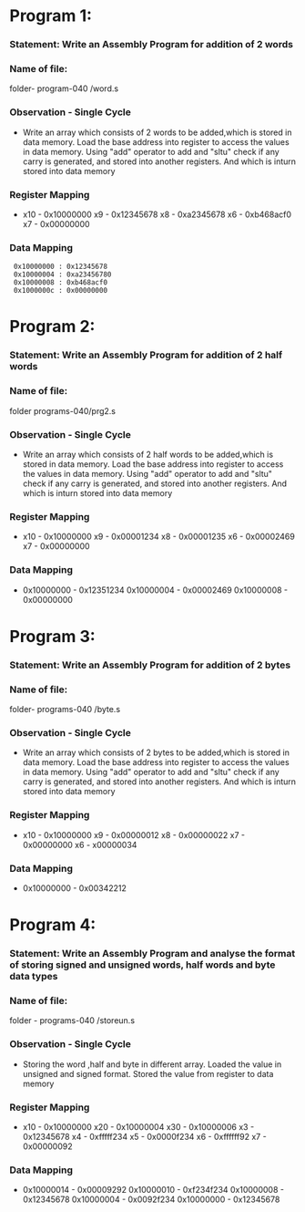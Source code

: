 # Program 1: 
### Statement: Write an Assembly Program for addition of 2 words

### Name of file:
folder-  program-040 /word.s

### Observation - Single Cycle
-    Write an array which consists of 2 words to be added,which is stored in data memory.
Load the base address into register to access the values in data memory.
Using "add" operator to add and "sltu" check if any carry is generated, and stored into another registers.
And which is inturn stored into data memory 
### Register Mapping
-   x10 - 0x10000000
    x9 - 0x12345678
    x8 - 0xa2345678
    x6 - 0xb468acf0
    x7 - 0x00000000

### Data Mapping
     0x10000000 : 0x12345678
     0x10000004 : 0xa23456780
     0x10000008 : 0xb468acf0
     0x1000000c : 0x00000000

# Program 2: 
### Statement: Write an Assembly Program for addition of 2 half words

### Name of file:
  folder programs-040/prg2.s

### Observation - Single Cycle
-   Write an array which consists of 2 half words to be added,which is stored in data memory.
Load the base address into register to access the values in data memory.
Using "add" operator to add and "sltu" check if any carry is generated, and stored into another registers.
And which is inturn stored into data memory
 
### Register Mapping
-    x10 - 0x10000000
     x9 - 0x00001234
     x8 - 0x00001235
     x6 - 0x00002469
     x7 - 0x00000000

### Data Mapping
-  0x10000000 - 0x12351234
   0x10000004 - 0x00002469
   0x10000008 - 0x00000000

# Program 3: 
### Statement: Write an Assembly Program for addition of 2 bytes

### Name of file:
 folder- programs-040 /byte.s

### Observation - Single Cycle
- Write an array which consists of 2 bytes to be added,which is stored in data memory.
Load the base address into register to access the values in data memory.
Using "add" operator to add and "sltu" check if any carry is generated, and stored into another registers.
And which is inturn stored into data memory
 
### Register Mapping
- x10 - 0x10000000
  x9 - 0x00000012
  x8 - 0x00000022
  x7 - 0x00000000
  x6 - x00000034

### Data Mapping
- 0x10000000 - 0x00342212

# Program 4: 
### Statement: Write an Assembly Program and analyse the format of storing signed and unsigned words, half words and byte data types

### Name of file:
 folder - programs-040 /storeun.s

### Observation - Single Cycle
-  Storing the word ,half and byte in different array. Loaded the value in unsigned and signed format.
Stored the value from register to data memory 

### Register Mapping
- x10 - 0x10000000
  x20 - 0x10000004 
  x30 - 0x10000006
  x3 - 0x12345678
  x4 - 0xfffff234
  x5 - 0x0000f234
  x6 - 0xffffff92
  x7 - 0x00000092

### Data Mapping
-  0x10000014 - 0x00009292
   0x10000010 - 0xf234f234
   0x10000008 - 0x12345678
   0x10000004 - 0x0092f234
   0x10000000 - 0x12345678
